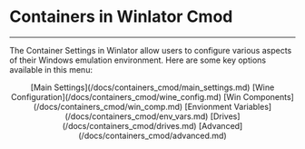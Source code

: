 # Containers in Winlator Cmod

---  

The Container Settings in Winlator allow users to configure various aspects of their Windows emulation environment. Here are some key options available in this menu:  
<p align="center">
[Main Settings](/docs/containers_cmod/main_settings.md)  
[Wine Configuration](/docs/containers_cmod/wine_config.md)  
[Win Components](/docs/containers_cmod/win_comp.md)  
[Envionment Variables](/docs/containers_cmod/env_vars.md)  
[Drives](/docs/containers_cmod/drives.md)  
[Advanced](/docs/containers_cmod/advanced.md)  
</p>